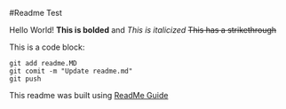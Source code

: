 #Readme Test

Hello World! **This is bolded** and *This is italicized*
~~This has a strikethrough~~

This is a code block:
```
git add readme.MD
git comit -m "Update readme.md"
git push
```

This readme was built using [ReadMe Guide](https://pages.github.com/)
